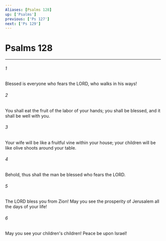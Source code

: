 ```yaml
---
Aliases: [Psalms 128]
up: ['Psalms']
previous: ['Ps 127']
next: ['Ps 129']
---
```

# Psalms 128
***



###### 1 
Blessed is everyone who fears the LORD, who walks in his ways! 

###### 2 
You shall eat the fruit of the labor of your hands; you shall be blessed, and it shall be well with you. 

###### 3 
Your wife will be like a fruitful vine within your house; your children will be like olive shoots around your table. 

###### 4 
Behold, thus shall the man be blessed who fears the LORD. 

###### 5 
The LORD bless you from Zion! May you see the prosperity of Jerusalem all the days of your life! 

###### 6 
May you see your children's children! Peace be upon Israel!

